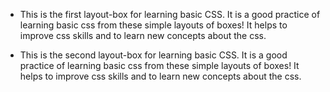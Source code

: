 - This is the first layout-box for learning basic CSS. It is a good practice of learning basic css from these simple layouts of boxes! It helps to improve css skills and to learn new concepts about the css.

- This is the second layout-box for learning basic CSS. It is a good practice of learning basic css from these simple layouts of boxes! It helps to improve css skills and to learn new concepts about the css.
